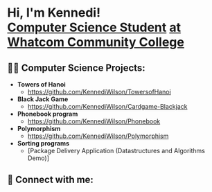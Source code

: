<h1>Hi, I'm Kennedi! <br/><a href="https://www.linkedin.com/in/kennedi-wilson-a47b30355/">Computer Science Student</a> <a href="https://www.linkedin.com/in/kennedi-wilson-a47b30355/"> at Whatcom Community College </a> 
<h2>👨‍💻 Computer Science Projects:</h2>

- <b> Towers of Hanoi</b>
  - https://github.com/KennediWilson/TowersofHanoi 
- <b> Black Jack Game</b>
  - https://github.com/KennediWilson/Cardgame-Blackjack <b></b></i>
- <b>Phonebook program</b>
  - https://github.com/KennediWilson/Phonebook
- <b> Polymorphism </b>
  - https://github.com/KennediWilson/Polymorphism
- <b> Sorting programs</b>
  - [Package Delivery Application (Datastructures and Algorithms Demo)]
<h2> 🤳 Connect with me:</h2>

<!--
